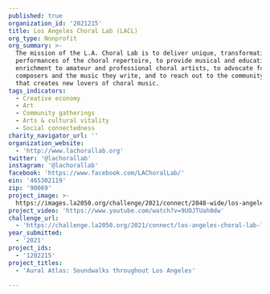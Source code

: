 ```yaml
---
published: true
organization_id: '2021215'
title: Los Angeles Choral Lab (LACL)
org_type: Nonprofit
org_summary: >-
  The mission of the L.A. Choral Lab is to deliver unique, transformative
  performances of the choral repertoire, to provide musical and educational
  enrichment to amateur and professional choral artists, to advocate for living
  composers and the music they write, and to reach out to the community in a way
  that creates new lovers of choral music.
tags_indicators:
  - Creative economy
  - Art
  - Community gatherings
  - Arts & cultural vitality
  - Social connectedness
charity_navigator_url: ''
organization_website:
  - 'http://www.lachorallab.org'
twitter: '@lachorallab'
instagram: '@lachorallab'
facebook: 'https://www.facebook.com/LAChoralLab/'
ein: '465302119'
zip: '90069'
project_image: >-
  https://images.la2050.org/challenge/2021/connect/2048-wide/los-angeles-choral-lab-lacl.jpg
project_video: 'https://www.youtube.com/watch?v=9UOJTUah0dw'
challenge_url:
  - 'https://challenge.la2050.org/2021/connect/los-angeles-choral-lab-lacl/'
year_submitted:
  - '2021'
project_ids:
  - '1202215'
project_titles:
  - 'Aural Atlas: Soundwalks throughout Los Angeles'

---
```

